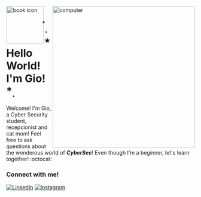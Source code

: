 <img align="right" alt="computer" height="380" src="https://cdn-icons-png.flaticon.com/512/10740/10740609.png">
<img align="left" alt="book icon" height="100" width="100" src="https://cdn-icons-png.flaticon.com/128/4584/4584394.png">

# ๋࣭ ⭑ Hello World! I'm Gio! *࣭ 

Welcome! I'm Gio, a Cyber Security student, recepcionist and cat mom! Feel free to ask questions about the wonderous world of ***CyberSec***! Even though I'm a beginner, let's learn together! :octocat: 

### Connect with me!

[![LinkedIn](https://img.shields.io/badge/-LinkedIn-000?style=for-the-badge&logo=linkedin&logoColor=6753B2&color:FFF)](https://www.linkedin.com/in/giovanamatulu/) 
[![Instagram](https://img.shields.io/badge/-Instagram-000?style=for-the-badge&logo=instagram&logoColor=6753B2&color:FFF)](https://www.instagram.com/giomatulu/)


